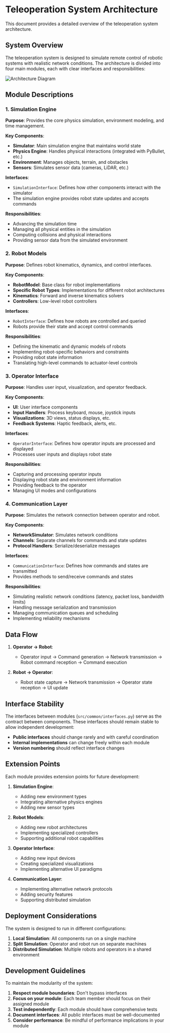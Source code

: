 # Teleoperation System Architecture

This document provides a detailed overview of the teleoperation system architecture.

## System Overview

The teleoperation system is designed to simulate remote control of robotic systems with realistic network conditions. The architecture is divided into four main modules, each with clear interfaces and responsibilities:

![Architecture Diagram](https://i.ibb.co/VqJ6tNN/teleop-architecture.png)

## Module Descriptions

### 1. Simulation Engine

**Purpose**: Provides the core physics simulation, environment modeling, and time management.

**Key Components**:
- **Simulator**: Main simulation engine that maintains world state
- **Physics Engine**: Handles physical interactions (integrated with PyBullet, etc.)
- **Environment**: Manages objects, terrain, and obstacles
- **Sensors**: Simulates sensor data (cameras, LiDAR, etc.)

**Interfaces**:
- `SimulationInterface`: Defines how other components interact with the simulator
- The simulation engine provides robot state updates and accepts commands

**Responsibilities**:
- Advancing the simulation time
- Managing all physical entities in the simulation
- Computing collisions and physical interactions
- Providing sensor data from the simulated environment

### 2. Robot Models

**Purpose**: Defines robot kinematics, dynamics, and control interfaces.

**Key Components**:
- **RobotModel**: Base class for robot implementations
- **Specific Robot Types**: Implementations for different robot architectures
- **Kinematics**: Forward and inverse kinematics solvers
- **Controllers**: Low-level robot controllers

**Interfaces**:
- `RobotInterface`: Defines how robots are controlled and queried
- Robots provide their state and accept control commands

**Responsibilities**:
- Defining the kinematic and dynamic models of robots
- Implementing robot-specific behaviors and constraints
- Providing robot state information
- Translating high-level commands to actuator-level controls

### 3. Operator Interface

**Purpose**: Handles user input, visualization, and operator feedback.

**Key Components**:
- **UI**: User interface components
- **Input Handlers**: Process keyboard, mouse, joystick inputs
- **Visualizations**: 3D views, status displays, etc.
- **Feedback Systems**: Haptic feedback, alerts, etc.

**Interfaces**:
- `OperatorInterface`: Defines how operator inputs are processed and displayed
- Processes user inputs and displays robot state

**Responsibilities**:
- Capturing and processing operator inputs
- Displaying robot state and environment information
- Providing feedback to the operator
- Managing UI modes and configurations

### 4. Communication Layer

**Purpose**: Simulates the network connection between operator and robot.

**Key Components**:
- **NetworkSimulator**: Simulates network conditions
- **Channels**: Separate channels for commands and state updates
- **Protocol Handlers**: Serialize/deserialize messages

**Interfaces**:
- `CommunicationInterface`: Defines how commands and states are transmitted
- Provides methods to send/receive commands and states

**Responsibilities**:
- Simulating realistic network conditions (latency, packet loss, bandwidth limits)
- Handling message serialization and transmission
- Managing communication queues and scheduling
- Implementing reliability mechanisms

## Data Flow

1. **Operator → Robot**:
   - Operator input → Command generation → Network transmission → Robot command reception → Command execution

2. **Robot → Operator**:
   - Robot state capture → Network transmission → Operator state reception → UI update

## Interface Stability

The interfaces between modules (`src/common/interfaces.py`) serve as the contract between components. These interfaces should remain stable to allow independent development:

- **Public interfaces** should change rarely and with careful coordination
- **Internal implementations** can change freely within each module
- **Version numbering** should reflect interface changes

## Extension Points

Each module provides extension points for future development:

1. **Simulation Engine**:
   - Adding new environment types
   - Integrating alternative physics engines
   - Adding new sensor types

2. **Robot Models**:
   - Adding new robot architectures
   - Implementing specialized controllers
   - Supporting additional robot capabilities

3. **Operator Interface**:
   - Adding new input devices
   - Creating specialized visualizations
   - Implementing alternative UI paradigms

4. **Communication Layer**:
   - Implementing alternative network protocols
   - Adding security features
   - Supporting distributed simulation

## Deployment Considerations

The system is designed to run in different configurations:

1. **Local Simulation**: All components run on a single machine
2. **Split Simulation**: Operator and robot run on separate machines
3. **Distributed Simulation**: Multiple robots and operators in a shared environment

## Development Guidelines

To maintain the modularity of the system:

1. **Respect module boundaries**: Don't bypass interfaces
2. **Focus on your module**: Each team member should focus on their assigned module
3. **Test independently**: Each module should have comprehensive tests
4. **Document interfaces**: All public interfaces must be well-documented
5. **Consider performance**: Be mindful of performance implications in your module 